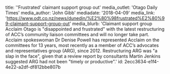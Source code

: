 title: '‘Frustrated’ claimant support group out'
media_outlet: 'Otago Daily Times'
media_author: 'John Gibb'
mediadate: '2018-04-09'
media_link: 'https://www.odt.co.nz/news/dunedin/%E2%80%98frustrated%E2%80%99-claimant-support-group-out'
media_blurb: 'Claimant support group Acclaim Otago is "disappointed and frustrated" with the latest restructuring of ACC’s community liaison committees and will no longer take part. Acclaim spokeswoman Dr Denise Powell has represented Acclaim on the committees for 13 years, most recently as a member of ACC’s advocates and representatives group (ARG), since 2012. Restructuring ARG was "a slap in the face", given that a review report by consultants Martin Jenkins suggested ARG had not been "timely or productive".'
id: 2ecc3634-e1f4-4e22-a2df-df812bbe807b
